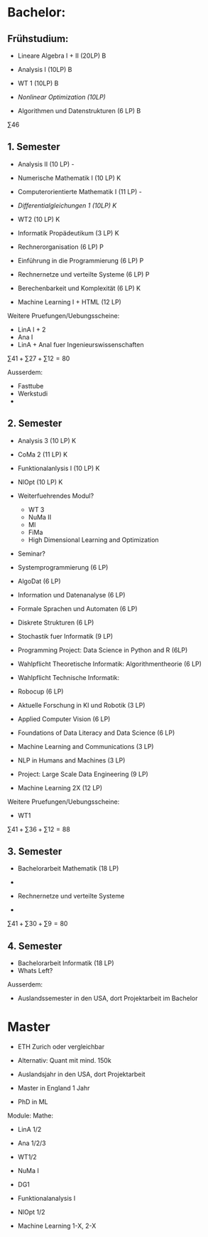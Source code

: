 # Bachelor:
## Frühstudium:
- Lineare Algebra I + II (20LP) B
- Analysis I (10LP) B
- WT 1 (10LP) B
- *Nonlinear Optimization (10LP)*

- Algorithmen und Datenstrukturen (6 LP) B

$\sum 46$
## 1. Semester
- Analysis II (10 LP) -
- Numerische Mathematik I (10 LP) K
- Computerorientierte Mathematik I (11 LP)  -
- *Differentialgleichungen 1 (10LP) K*
- WT2 (10 LP) K

- Informatik Propädeutikum (3 LP) K
- Rechnerorganisation (6 LP) P
- Einführung in die Programmierung (6 LP) P
- Rechnernetze und verteilte Systeme (6 LP) P
- Berechenbarkeit und Komplexität (6 LP) K

- Machine Learning I + HTML (12 LP)

Weitere Pruefungen/Uebungsscheine:
- LinA I + 2 
- Ana I
- LinA + AnaI fuer Ingenieurswissenschaften

$\sum 41 + \sum 27 + \sum 12 = 80$

Ausserdem:
- Fasttube
- Werkstudi
- 
## 2. Semester
- Analysis 3 (10 LP) K
- CoMa 2 (11 LP) K
- Funktionalanlysis I (10 LP) K
- NlOpt (10 LP) K
- Weiterfuehrendes Modul?
	- WT 3
	- NuMa II
	- Ml
	- FiMa
	- High Dimensional Learning and Optimization
- Seminar?

- Systemprogrammierung (6 LP)
- AlgoDat (6 LP)
- Information und Datenanalyse (6 LP)
- Formale Sprachen und Automaten (6 LP)
- Diskrete Strukturen (6 LP)
- Stochastik fuer Informatik (9 LP)

- Programming Project: Data Science in Python and R (6LP)
- Wahlpflicht Theoretische Informatik: Algorithmentheorie (6 LP)
- Wahlpflicht Technische Informatik: 

- Robocup (6 LP)
- Aktuelle Forschung in KI und Robotik (3 LP)
- Applied Computer Vision (6 LP)
- Foundations of Data Literacy and Data Science (6 LP)
- Machine Learning and Communications (3 LP)
- NLP in Humans and Machines (3 LP)
- Project: Large Scale Data Engineering (9 LP)

- Machine Learning 2X (12 LP)

Weitere Pruefungen/Uebungsscheine:
- WT1

$\sum 41 + \sum 36 + \sum 12 = 88$

## 3. Semester
- Bachelorarbeit Mathematik (18 LP)
- 

- Rechnernetze und verteilte Systeme
- 

$\sum 41 + \sum 30 + \sum 9 = 80$

## 4. Semester
- Bachelorarbeit Informatik (18 LP)
- Whats Left?

Ausserdem:
- Auslandssemester in den USA, dort Projektarbeit im Bachelor

# Master
- ETH Zurich oder vergleichbar
- Alternativ: Quant mit mind. 150k


- Auslandsjahr in den USA, dort Projektarbeit
- Master in England 1 Jahr
- PhD in ML 


Module:
Mathe:
- LinA 1/2
- Ana 1/2/3
- WT1/2
- NuMa I
- DG1
- Funktionalanalysis I
- NlOpt 1/2

- Machine Learning 1-X, 2-X